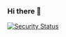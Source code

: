 ### Hi there 👋

<!--
**fuyim/fuyim** is a ✨ _special_ ✨ repository because its `README.md` (this file) appears on your GitHub profile.

Here are some ideas to get you started:

- 🔭 I’m currently working on ...
- 🌱 I’m currently learning ...
- 👯 I’m looking to collaborate on ...
- 🤔 I’m looking for help with ...
- 💬 Ask me about ...
- 📫 How to reach me: ...
- 😄 Pronouns: ...
- ⚡ Fun fact: ...
-->

[![Security Status](https://www.murphysec.com/platform3/v3/badge/1610448892957601792.svg?t=1)](https://www.murphysec.com/accept?code=03c88fca1ad0c22dcb19f8b908880791&type=1&from=2&t=2)

